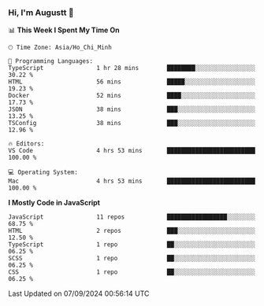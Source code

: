 ### Hi, I'm Augustt 👋

<!--START_SECTION:waka-->
📊 **This Week I Spent My Time On** 

```text
🕑︎ Time Zone: Asia/Ho_Chi_Minh

💬 Programming Languages: 
TypeScript               1 hr 28 mins        ████████░░░░░░░░░░░░░░░░░   30.22 % 
HTML                     56 mins             █████░░░░░░░░░░░░░░░░░░░░   19.23 % 
Docker                   52 mins             ████░░░░░░░░░░░░░░░░░░░░░   17.73 % 
JSON                     38 mins             ███░░░░░░░░░░░░░░░░░░░░░░   13.25 % 
TSConfig                 38 mins             ███░░░░░░░░░░░░░░░░░░░░░░   12.96 % 

🔥 Editors: 
VS Code                  4 hrs 53 mins       █████████████████████████   100.00 % 

💻 Operating System: 
Mac                      4 hrs 53 mins       █████████████████████████   100.00 % 
```

**I Mostly Code in JavaScript** 

```text
JavaScript               11 repos            █████████████████░░░░░░░░   68.75 % 
HTML                     2 repos             ███░░░░░░░░░░░░░░░░░░░░░░   12.50 % 
TypeScript               1 repo              ██░░░░░░░░░░░░░░░░░░░░░░░   06.25 % 
SCSS                     1 repo              ██░░░░░░░░░░░░░░░░░░░░░░░   06.25 % 
CSS                      1 repo              ██░░░░░░░░░░░░░░░░░░░░░░░   06.25 % 
```




 Last Updated on 07/09/2024 00:56:14 UTC
<!--END_SECTION:waka-->
